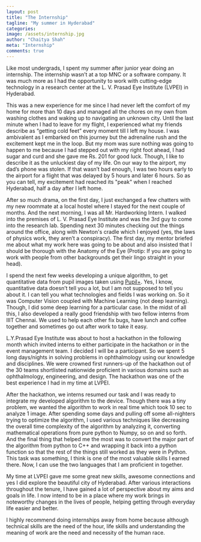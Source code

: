 ```yaml
---
layout: post
title: "The Internship"
tagline: "My summer in Hyderabad"
categories:
image: /assets/internship.jpg
author: "Chaitya Shah"
meta: "Internship"
comments: true
---
```



Like most undergrads, I spent my summer after junior year doing an internship. The internship wasn’t at a top MNC or a software company. It was much more as I had the opportunity to work with cutting-edge technology in a research center at the L. V. Prasad Eye Institute (LVPEI) in Hyderabad. 

This was a new experience for me since I had never left the comfort of my home for more than 10 days and managed all the chores on my own from washing clothes and waking up to navigating an unknown city. Until the last minute when I had to leave for my flight, I experienced what my friends describe as “getting cold feet” every moment till I left my house. I was ambivalent as I embarked on this journey but the adrenaline rush and the excitement kept me in the loop. But my mom was sure nothing was going to happen to me because I had stepped out with my right foot ahead, I had sugar and curd and she gave me Rs. 201 for good luck. Though, I like to describe it as the unluckiest day of my life. On our way to the airport, my dad’s phone was stolen. If that wasn’t bad enough, I was two hours early to the airport for a flight that was delayed by 5 hours and later 6 hours. So as you can tell, my excitement had reached its "peak" when I reached Hyderabad, half a day after I left home.

After so much drama, on the first day, I just exchanged a few chatters with my new roommate at a local hostel where I stayed for the next couple of months. And the next morning, I was all Mr. Hardworking Intern. I walked into the premises of L. V. Prasad Eye Institute and was the 3rd guy to come into the research lab. Spending next 30 minutes checking out the things around the office, along with Newton's cradle which I enjoyed (yes, the laws of physics work, they aren’t a conspiracy). The first day, my mentor briefed me about what my work here was going to be about and also insisted that I should be thorough with the Anatomy of the Eye (Protip: If you are going to work with people from other backgrounds get their lingo straight in your head).

I spend the next few weeks developing a unique algorithm, to get quantitative data from pupil images taken using [Pupil+](http://lvpmitra.com/projects/). Yes, I know, quantitative data doesn’t tell you a lot, but I am not supposed to tell you about it. I can tell you what technologies and fields I was working on. So it was Computer Vision coupled with Machine Learning (not deep learning). Though, I did some deep learning for a particular case. In the midst of all this, I also developed a really good friendship with two fellow interns from IIIT Chennai. We used to help each other fix bugs, have lunch and coffee together and sometimes go out after work to take it easy. 

L.Y.Prasad Eye Institute was about to host a hackathon in the following month which invited interns to either participate in the hackathon or in the event management team. I decided I will be a participant. So we spent 5 long days/nights in solving problems in ophthalmology using our knowledge and disciplines. We were crowned first runners-up of the hackathon out of the 30 teams shortlisted nationwide proficient in various domains such as ophthalmology, engineering, and design. The hackathon was one of the best experience I had in my time at LVPEI. 

After the hackathon, we interns resumed our task and I was ready to integrate my developed algorithm to the device. Though there was a tiny problem, we wanted the algorithm to work in real time which took 10 sec to analyze 1 image. After spending some days and pulling off some all-nighters trying to optimize the algorithm, I used various techniques like decreasing the overall time complexity of the algorithm by analyzing it, converting mathematical operations from pure python to Numpy, so on and so forth. And the final thing that helped me the most was to convert the major part of the algorithm from python to C++ and wrapping it back into a python function so that the rest of the things still worked as they were in Python. This task was something, I think is one of the most valuable skills I earned there. Now, I can use the two languages that I am proficient in together.

My time at LVPEI gave me some great new skills, awesome connections and yes I did explore the beautiful city of Hyderabad. After various interactions throughout the tenure, I have gained a lot of perspective about my aims and goals in life. I now intend to be in a place where my work brings in noteworthy changes in the lives of people, helping getting through everyday life easier and better. 

I highly recommend doing internships away from home because although technical skills are the need of the hour, life skills and understanding the meaning of work are the need and necessity of the human race.
